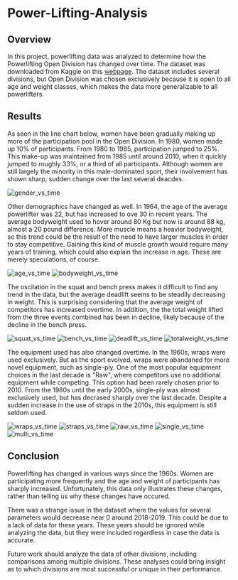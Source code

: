 # Power-Lifting-Analysis

## Overview
In this project, powerlifting data was analyzed to determine how the Powerlifting Open Division has changed over time. The dataset was downloaded from Kaggle on this [webpage](https://www.kaggle.com/datasets/open-powerlifting/powerlifting-database). The dataset includes several divisions, but Open Division was chosen exclusively because it is open to all age and weight classes, which makes the data more generalizable to all powerlifters.

## Results

As seen in the line chart below, women have been gradually making up more of the participation pool in the Open Division. In 1980, women made up 10% of participants. From 1980 to 1985, participation jumped to 25%. This make-up was maintained from 1985 until around 2010, when it quickly jumped to roughly 33%, or a third of all participants. Although women are still largely the minority in this male-dominated sport, their involvement has shown sharp, sudden change over the last several deacdes. 

![gender_vs_time](images/gender_vs_time.png)

Other demographics have changed as well. In 1964, the age of the average powerlifter was 22, but has increased to ove 30 in recent years. The average bodyweight used to hover around 80 Kg but now is around 88 kg, almost a 20 pound difference. More muscle means a heavier bodyweight, so this trend could be the result of the need to have larger muscles in order to stay competitive. Gaining this kind of muscle growth would require many years of training, which could also explain the increase in age. These are merely speculations, of course. 

![age_vs_time](images/age_vs_time.png)
![bodyweight_vs_time](images/bodyweight_vs_time.png)

The oscilation in the squat and bench press makes it difficult to find any trend in the data, but the average deadlift seems to be steadily decreasing in weight. This is surprising considering that the average weight of competitors has increased overtime. In addition, the the total weight lifted from the three events combined has been in decline, likely because of the decline in the bench press.

![squat_vs_time](images/squat_vs_time.png)
![bench_vs_time](images/bench_vs_time.png)
![deadlift_vs_time](images/deadlift_vs_time.png)
![totalweight_vs_time](images/totalweight_vs_time.png)

The equipment used has also changed overtime. In the 1960s, wraps were used exclusively. But as the sport evolved, wraps were abandaned for more novel equipment, such as single-ply. One of the most popular equipment choices in the last decade is "Raw", where competitors use no additional equipment while competing. This option had been rarely chosen prior to 2010. From the 1980s until the early 2000s, single-ply was almost exclusively used, but has decrased sharply over the last decade. Despite a sudden increase in the use of straps in the 2010s, this equipment is still seldom used. 

![wraps_vs_time](wraps_vs_time.png) 
![straps_vs_time](images/straps_vs_time.png)
![raw_vs_time](images/raw_vs_time.png)
![single_vs_time](images/single_vs_time.png)
![multi_vs_time](images/mulit_vs_time.png)

## Conclusion

Powerlifting has changed in various ways since the 1960s. Women are participating more frequently and the age and weight of participants has sharply increased. Unfortunately, this data only illustrates these changes, rather than telling us why these changes have occured. 

There was a strange issue in the dataset where the values for several parameters would decrease near 0 around 2018-2019. This could be due to a lack of data for these years. These years should be ignored while analyzing the data, but they were included regardless in case the data is accurate. 

Future work should analyze the data of other divisions, including comparisons among multiple divisions. These analyses could bring insight as to which divisions are most successful or unique in their performance.   
